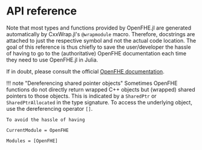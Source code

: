 # API reference

Note that most types and functions provided by OpenFHE.jl are generated automatically by
CxxWrap.jl's `@wrapmodule` macro. Therefore, docstrings are attached to just the respective
symbol and not the actual code location. The goal of this reference is thus chiefly to save
the user/developer the hassle of having to go to the (authoritative) OpenFHE documentation
each time they need to use OpenFHE.jl in Julia.

If in doubt, please consult the official
[OpenFHE documentation](https://openfhe-development.readthedocs.io/en/latest/).

!!! note "Dereferencing shared pointer objects"
    Sometimes OpenFHE functions do not directly return wrapped C++ objects but (wrapped)
    shared pointers to those objects. This is indicated by a `SharedPtr` or
    `SharedPtrAllocated` in the type signature. To access the underlying object, use the
    dereferencing operator `[]`.

    To avoid the hassle of having

```@meta
CurrentModule = OpenFHE
```

```@autodocs
Modules = [OpenFHE]
```
